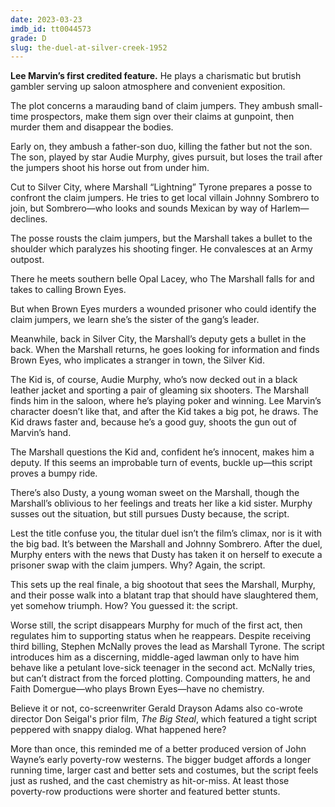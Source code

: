 ```yaml
---
date: 2023-03-23
imdb_id: tt0044573
grade: D
slug: the-duel-at-silver-creek-1952
---
```


**Lee Marvin’s first credited feature.** He plays a charismatic but brutish gambler serving up saloon atmosphere and convenient exposition.

<!-- end -->

The plot concerns a marauding band of claim jumpers. They ambush small-time prospectors, make them sign over their claims at gunpoint, then murder them and disappear the bodies.

Early on, they ambush a father-son duo, killing the father but not the son. The son, played by star Audie Murphy, gives pursuit, but loses the trail after the jumpers shoot his horse out from under him.

Cut to Silver City, where Marshall “Lightning” Tyrone prepares a posse to confront the claim jumpers. He tries to get local villain Johnny Sombrero to join, but Sombrero—who looks and sounds Mexican by way of Harlem—declines.

The posse rousts the claim jumpers, but the Marshall takes a bullet to the shoulder which paralyzes his shooting finger. He convalesces at an Army outpost.

There he meets southern belle Opal Lacey, who The Marshall falls for and takes to calling Brown Eyes.

But when Brown Eyes murders a wounded prisoner who could identify the claim jumpers, we learn she’s the sister of the gang’s leader.

Meanwhile, back in Silver City, the Marshall’s deputy gets a bullet in the back. When the Marshall returns, he goes looking for information and finds Brown Eyes, who implicates a stranger in town, the Silver Kid.

The Kid is, of course, Audie Murphy, who’s now decked out in a black leather jacket and sporting a pair of gleaming six shooters. The Marshall finds him in the saloon, where he’s playing poker and winning. Lee Marvin’s character doesn’t like that, and after the Kid takes a big pot, he draws. The Kid draws faster and, because he’s a good guy, shoots the gun out of Marvin’s hand.

The Marshall questions the Kid and, confident he’s innocent, makes him a deputy. If this seems an improbable turn of events, buckle up—this script proves a bumpy ride.

There’s also Dusty, a young woman sweet on the Marshall, though the Marshall’s oblivious to her feelings and treats her like a kid sister. Murphy susses out the situation, but still pursues Dusty because, the script.

Lest the title confuse you, the titular duel isn’t the film’s climax, nor is it with the big bad. It’s between the Marshall and Johnny Sombrero. After the duel, Murphy enters with the news that Dusty has taken it on herself to execute a prisoner swap with the claim jumpers. Why? Again, the script.

This sets up the real finale, a big shootout that sees the Marshall, Murphy, and their posse walk into a blatant trap that should have slaughtered them, yet somehow triumph. How? You guessed it: the script.

Worse still, the script disappears Murphy for much of the first act, then regulates him to supporting status when he reappears. Despite receiving third billing, Stephen McNally proves the lead as Marshall Tyrone. The script introduces him as a discerning, middle-aged lawman only to have him behave like a petulant love-sick teenager in the second act. McNally tries, but can’t distract from the forced plotting. Compounding matters, he and Faith Domergue—who plays Brown Eyes—have no chemistry.

Believe it or not, co-screenwriter Gerald Drayson Adams also co-wrote director Don Seigal's prior film, <span data-imdb-id="tt0041178">_The Big Steal_</span>, which featured a tight script peppered with snappy dialog. What happened here?

More than once, this reminded me of a better produced version of John Wayne’s early poverty-row westerns. The bigger budget affords a longer running time, larger cast and better sets and costumes, but the script feels just as rushed, and the cast chemistry as hit-or-miss. At least those poverty-row productions were shorter and featured better stunts.
